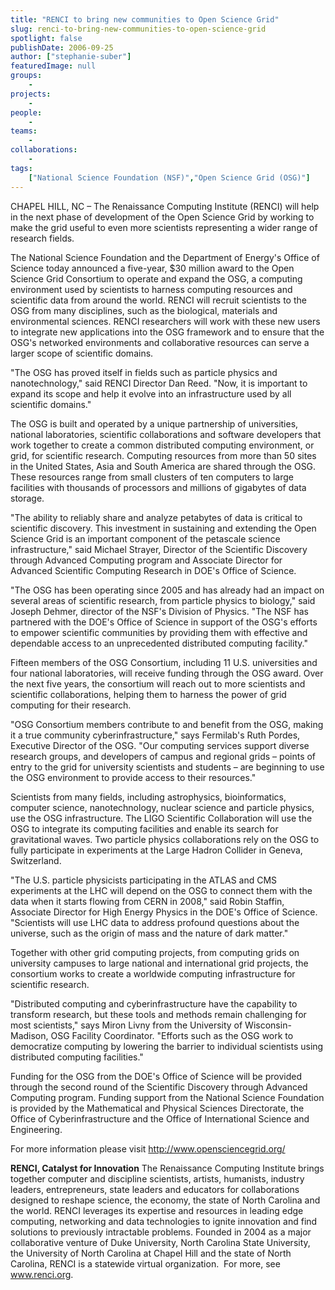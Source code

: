 ```yaml
---
title: "RENCI to bring new communities to Open Science Grid"
slug: renci-to-bring-new-communities-to-open-science-grid
spotlight: false
publishDate: 2006-09-25
author: ["stephanie-suber"]
featuredImage: null
groups:
    - 
projects:
    - 
people:
    - 
teams: 
    - 
collaborations:
    - 
tags:
    ["National Science Foundation (NSF)","Open Science Grid (OSG)"]
---
```

<p class="head4">CHAPEL HILL, NC – The Renaissance Computing Institute (RENCI) will help in the next phase of development of the Open Science Grid by working to make the grid useful to even more scientists representing a wider range of research fields.</p>
<p class="head4">The National Science Foundation and the Department of Energy's Office of Science today announced a five-year, $30 million award to the Open Science Grid Consortium to operate and expand the OSG, a computing environment used by scientists to harness computing resources and scientific data from around the world. RENCI will recruit scientists to the OSG from many disciplines, such as the biological, materials and environmental sciences. RENCI researchers will work with these new users to integrate new applications into the OSG framework and to ensure that the OSG's networked environments and collaborative resources can serve a larger scope of scientific domains.  </p>
<p class="head4">"The OSG has proved itself in fields such as particle physics and nanotechnology," said RENCI Director Dan Reed. "Now, it is important to expand its scope and help it evolve into an infrastructure used by all scientific domains."</p>
<p class="head4">The OSG is built and operated by a unique partnership of universities, national laboratories, scientific collaborations and software developers that work together to create a common distributed computing environment, or grid, for scientific research. Computing resources from more than 50 sites in the United States, Asia and South America are shared through the OSG. These resources range from small clusters of ten computers to large facilities with thousands of processors and millions of gigabytes of data storage.</p>
<p class="head4">"The ability to reliably share and analyze petabytes of data is critical to scientific discovery. This investment in sustaining and extending the Open Science Grid is an important component of the petascale science infrastructure," said Michael Strayer, Director of the Scientific Discovery through Advanced Computing program and Associate Director for Advanced Scientific Computing Research in DOE's Office of Science.</p>
<p class="head4">"The OSG has been operating since 2005 and has already had an impact on several areas of scientific research, from particle physics to biology," said Joseph Dehmer, director of the NSF's Division of Physics. "The NSF has partnered with the DOE's Office of Science in support of the OSG's efforts to empower scientific communities by providing them with effective and dependable access to an unprecedented distributed computing facility."</p>
<p class="head4">Fifteen members of the OSG Consortium, including 11 U.S. universities and four national laboratories, will receive funding through the OSG award. Over the next five years, the consortium will reach out to more scientists and scientific collaborations, helping them to harness the power of grid computing for their research.</p>
<p class="head4">"OSG Consortium members contribute to and benefit from the OSG, making it a true community cyberinfrastructure," says Fermilab's Ruth Pordes, Executive Director of the OSG. "Our computing services support diverse research groups, and developers of campus and regional grids – points of entry to the grid for university scientists and students – are beginning to use the OSG environment to provide access to their resources."</p>

<p class="head4">Scientists from many fields, including astrophysics, bioinformatics, computer science, nanotechnology, nuclear science and particle physics, use the OSG infrastructure. The LIGO Scientific Collaboration will use the OSG to integrate its computing facilities and enable its search for gravitational waves. Two particle physics collaborations rely on the OSG to fully participate in experiments at the Large Hadron Collider in Geneva, Switzerland.

"The U.S. particle physicists participating in the ATLAS and CMS experiments at the LHC will depend on the OSG to connect them with the data when it starts flowing from CERN in 2008," said Robin Staffin, Associate Director for High Energy Physics in the DOE's Office of Science. "Scientists will use LHC data to address profound questions about the universe, such as the origin of mass and the nature of dark matter."
<p class="head4">Together with other grid computing projects, from computing grids on university campuses to large national and international grid projects, the consortium works to create a worldwide computing infrastructure for scientific research.</p>
<p class="head4">"Distributed computing and cyberinfrastructure have the capability to transform research, but these tools and methods remain challenging for most scientists," says Miron Livny from the University of Wisconsin-Madison, OSG Facility Coordinator. "Efforts such as the OSG work to democratize computing by lowering the barrier to individual scientists using distributed computing facilities."</p>
<p class="head4">Funding for the OSG from the DOE's Office of Science will be provided through the second round of the Scientific Discovery through Advanced Computing program. Funding support from the National Science Foundation is provided by the Mathematical and Physical Sciences Directorate, the Office of Cyberinfrastructure and the Office of International Science and Engineering.</p>
<p class="head4">For more information please visit <a href="http://www.opensciencegrid.org/" target="_blank">http://www.opensciencegrid.org/</a></p>

<p class="head4"><strong>RENCI, Catalyst for  Innovation</strong>
The Renaissance Computing Institute brings together computer and discipline scientists, artists, humanists, industry leaders, entrepreneurs, state leaders and educators for collaborations designed to reshape science, the economy, the state of North Carolina and the world. RENCI leverages its expertise and resources in leading edge computing, networking and data technologies to ignite innovation and find solutions to previously intractable problems. Founded in 2004 as a major collaborative venture of Duke University, North Carolina State University, the University of North Carolina at Chapel Hill and the state of North Carolina, RENCI is a statewide virtual organization.  For more, see <a href="https://www.renci.org/">www.renci.org</a>.
